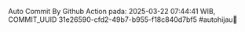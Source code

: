 Auto Commit By Github Action pada: 2025-03-22 07:44:41 WIB, COMMIT_UUID 31e26590-cfd2-49b7-b955-f18c840d7bf5 #autohijau🗿
